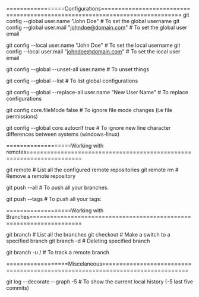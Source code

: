 =================Configurations=============================================================================
git config --global user.name "John Doe"  # To set the global username
git config --global user.mail "johndoe@domain.com"  # To set the global user email

git config --local user.name "John Doe"  # To set the local username
git config --local user.mail "johndoe@domain.com"  # To set the local user email

git config --global --unset-all user.name  # To unset things

git config --global --list  # To list global configurations

git config --global --replace-all user.name "New User Name"  # To replace configurations

git config core.fileMode false  # To ignore file mode changes (i.e file permissions)

git config --global core.autocrlf true  # To ignore new line character differences between systems (windows-linux)

===================Working with remotes======================================================================

git remote  # List all the configured remote repositories
git remote rm <remote>  # Remove a remote repository

git push <remote> --all # To push all your branches.

git push <remote> --tags # To push all your tags:

===================Working with Branches=====================================================================

git branch  # List all the branches
git checkout <branch>  # Make a switch to a specified branch
git branch -d <branch>  # Deleting specified branch

git branch -u <remote>/<branch> # To track a remote branch

==================Miscelaneous===============================================================================

git log --decorate --graph -5   # To show the current local history (-5 last five commits)


